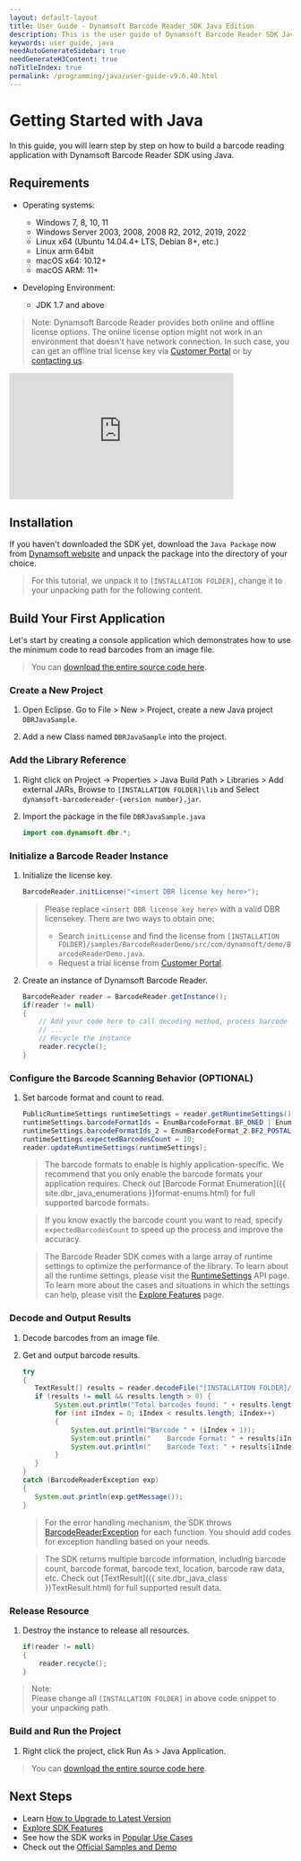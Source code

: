 ```yaml
---
layout: default-layout
title: User Guide - Dynamsoft Barcode Reader SDK Java Edition
description: This is the user guide of Dynamsoft Barcode Reader SDK Java Edition.
keywords: user guide, java
needAutoGenerateSidebar: true
needGenerateH3Content: true
noTitleIndex: true
permalink: /programming/java/user-guide-v9.6.40.html
---
```



# Getting Started with Java

In this guide, you will learn step by step on how to build a barcode reading application with Dynamsoft Barcode Reader SDK using Java.

## Requirements

- Operating systems:
  - Windows 7, 8, 10, 11
  - Windows Server 2003, 2008, 2008 R2, 2012, 2019, 2022
  - Linux x64 (Ubuntu 14.04.4+ LTS, Debian 8+, etc.)
  - Linux arm 64bit
  - macOS x64: 10.12+
  - macOS ARM: 11+

- Developing Environment:
  - JDK 1.7 and above

>Note:
>Dynamsoft Barcode Reader provides both online and offline license options. The online license option might not work in an environment that doesn't have network connection. In such case, you can get an offline trial license key via <a href="https://www.dynamsoft.com/customer/license/trialLicense?utm_source=guide&product=dbr&package=java" target="_blank">Customer Portal</a> or by <a href="https://www.dynamsoft.com/contact/" target="_blank">contacting us</a>.

<iframe width="400" height="225" src="https://www.youtube.com/embed/05UtoF7_HJQ" title="How to Use Dynamsoft Barcode Reader Java SDK | Dynamsoft Tutorial" frameborder="0" allow="accelerometer; autoplay; clipboard-write; encrypted-media; gyroscope; picture-in-picture" allowfullscreen></iframe>

## Installation

If you haven't downloaded the SDK yet, download the `Java Package` now from <a href="https://www.dynamsoft.com/barcode-reader/downloads/?utm_source=docs" target="_blank">Dynamsoft website</a> and unpack the package into the directory of your choice.
>For this tutorial, we unpack it to `[INSTALLATION FOLDER]`, change it to your unpacking path for the following content.

## Build Your First Application

Let's start by creating a console application which demonstrates how to use the minimum code to read barcodes from an image file.  
> You can <a href="https://github.com/Dynamsoft/barcode-reader-java-samples/blob/main/samples/GeneralSettings/src/main/java/GeneralSettings.java" target="_blank">download the entire source code here</a>.

### Create a New Project

1. Open Eclipse. Go to File > New > Project,  create a new Java project `DBRJavaSample`.

2. Add a new Class named `DBRJavaSample` into the project.

### Add the Library Reference

1. Right click on Project -> Properties > Java Build Path > Libraries > Add external JARs, Browse to `[INSTALLATION FOLDER]\lib` and Select `dynamsoft-barcodereader-{version number}.jar`.

2. Import the package in the file `DBRJavaSample.java`

   ```java
   import com.dynamsoft.dbr.*;
   ```

### Initialize a Barcode Reader Instance

1. Initialize the license key.

    ```java
    BarcodeReader.initLicense("<insert DBR license key here>");
    ```

    >Please replace `<insert DBR license key here>` with a valid DBR licensekey. There are two ways to obtain one:
    >- Search `initLicense` and find the license from `[INSTALLATION FOLDER]/samples/BarcodeReaderDemo/src/com/dynamsoft/demo/BarcodeReaderDemo.java`.
    >- Request a trial license from <a href="https://www.dynamsoft.com/customer/license/trialLicense?utm_source=guide&product=dbr&package=java" target="_blank">Customer Portal</a>.

2. Create an instance of Dynamsoft Barcode Reader.

    ```java
    BarcodeReader reader = BarcodeReader.getInstance();
    if(reader != null)
    {
        // Add your code here to call decoding method, process barcode results and so on
        // ...
        // Recycle the instance
        reader.recycle();
    }
    ```

### Configure the Barcode Scanning Behavior (OPTIONAL)

1. Set barcode format and count to read.

    ```java
    PublicRuntimeSettings runtimeSettings = reader.getRuntimeSettings();
    runtimeSettings.barcodeFormatIds = EnumBarcodeFormat.BF_ONED | EnumBarcodeFormat.BF_QR_CODE;
    runtimeSettings.barcodeFormatIds_2 = EnumBarcodeFormat_2.BF2_POSTALCODE | EnumBarcodeFormat_2.BF2_DOTCODE;
    runtimeSettings.expectedBarcodesCount = 10;
    reader.updateRuntimeSettings(runtimeSettings);
    ```

    >The barcode formats to enable is highly application-specific. We recommend that you only enable the barcode formats your application requires. Check out [Barcode Format Enumeration]({{ site.dbr_java_enumerations }}format-enums.html) for full supported barcode formats.

    >If you know exactly the barcode count you want to read, specify `expectedBarcodesCount` to speed up the process and improve the accuracy.

    >The Barcode Reader SDK comes with a large array of runtime settings to optimize the performance of the library. To learn about all the runtime settings, please visit the [RuntimeSettings](api-reference/class/PublicRuntimeSettings.md) API page. To learn more about the cases and situations in which the settings can help, please visit the [Explore Features]({{site.dbr_java}}user-guide/explore-features/index.html) page.

### Decode and Output Results

1. Decode barcodes from an image file.
2. Get and output barcode results.

    ```java
   try
   {
       TextResult[] results = reader.decodeFile("[INSTALLATION FOLDER]/images/AllSupportedBarcodeTypes.png", "");
       if (results != null && results.length > 0) {
            System.out.println("Total barcodes found: " + results.length);
            for (int iIndex = 0; iIndex < results.length; iIndex++)
            {
                System.out.println("Barcode " + (iIndex + 1));
                System.out.println("    Barcode Format: " + results[iIndex].barcodeFormatString);
                System.out.println("    Barcode Text: " + results[iIndex].barcodeText);
            }
       }     
   }
   catch (BarcodeReaderException exp)
   {
       System.out.println(exp.getMessage());
   }
    ```

    >For the error handling mechanism, the SDK throws [BarcodeReaderException]({{site.dbr_java_class}}BarcodeReaderException.html) for each function. You should add codes for exception handling based on your needs.

    >The SDK returns multiple barcode information, including barcode count, barcode format, barcode text, location, barcode raw data, etc. Check out [TextResult]({{ site.dbr_java_class }}TextResult.html) for full supported result data.

### Release Resource

1. Destroy the instance to release all resources.

    ```java
    if(reader != null)
    {
        reader.recycle();
    }
    ```

>Note:  
Please change all `[INSTALLATION FOLDER]` in above code snippet to your unpacking path.

### Build and Run the Project

1. Right click the project, click Run As > Java Application.

> You can <a href="https://github.com/Dynamsoft/barcode-reader-java-samples/blob/main/samples/GeneralSettings/src/main/java/GeneralSettings.java" target="_blank">download the entire source code here</a>.

## Next Steps

- Learn [How to Upgrade to Latest Version]({{site.dbr_java}}upgrade-instruction.html)
- [Explore SDK Features]({{site.dbr_java}}user-guide/explore-features/index.html)
- See how the SDK works in [Popular Use Cases]({{site.dbr_java}}user-guide/use-cases/index.html)
- Check out the [Official Samples and Demo]({{site.dbr_java}}samples/index.html)
